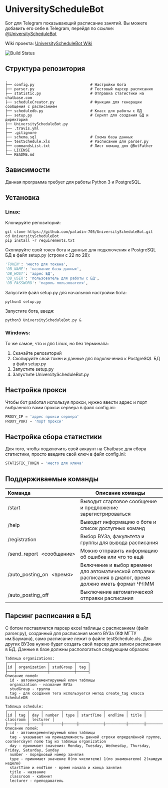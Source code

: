 UniversityScheduleBot
=========================
Бот для Telegram показывающий расписание занятий. Вы можете добавить его себе в Telegram, перейдя по ссылке: [@UniversityScheduleBot](http://telegram.me/UniversityScheduleBot)

Wiki проекта: [UniversityScheduleBot Wiki](https://github.com/paladin-705/UniversityScheduleBot/wiki)

![Build Status](https://travis-ci.org/paladin-705/UniversityScheduleBot.svg?branch=master)

Структура репозитория
------------
    .
    ├── config.py                         # Настройки бота
    ├── parser.py                         # Тестовый парсер расписания
    ├── statistic.py                      # Отправка статистики на chatbase.com
    ├── scheduleCreator.py                # Функции для генерации сообщения с расписанием
    ├── scheduledb.py                     # Класс для работы с БД
    ├── setup.py                          # Скрипт для создания БД и директорий
    ├── UniversityScheduleBot.py 
    ├── .travis.yml
    ├── .gitignore  
    ├── schema.sql                        # Схема базы данных
    ├── testSchedule.xls                  # Расписание для parser.py
    ├── commandsList.txt                  # Лист команд для @BotFather
    ├── LICENSE
    └── README.md

Зависимости
------------
Данная программа требует для работы Python 3 и PostgreSQL.

Установка
------------
### Linux:
Клонируйте репозиторий: 
```shell
git clone https://github.com/paladin-705/UniversityScheduleBot.git
cd UniversityScheduleBot
pip install -r requirements.txt
```
Скопируйте свой токен бота и данные для подключения к PostgreSQL БД в файл setup.py (строки с 22 по 28):
```python
'TOKEN': 'место для токена',
'DB_NAME': 'название базы данных',
'DB_HOST': 'адрес БД',
'DB_USER': 'пользователь для работы с БД',
'DB_PASSWORD': 'пароль пользователя',
```
Запустите файл setup.py для начальной настройки бота:
```shell
python3 setup.py
```
Запустите бота, введя: 
```shell
python3 UniversityScheduleBot.py &
```
### Windows:
То же самое, что и для Linux, но без терминала:
 1. Скачайте репозиторий
 2. Скопируйте свой токен и данные для подключения к PostgreSQL БД в файл setup.py
 3. Запустите setup.py
 4. Запустите UniversityScheduleBot.py

Настройка прокси
------------
Чтобы бот работал используя прокси, нужно ввести адрес и порт выбранного вами прокси сервера в файл config.ini:
```python
PROXY_IP = 'адрес прокси сервера'
PROXY_PORT = 'порт прокси'
```

Настройка сбора статистики
------------
Для того, чтобы подключить свой аккаунт на Сhatbase для сбора статистики, просто введите свой ключ в файл config.ini:
```python
STATISTIC_TOKEN = 'место для ключа'
```

Поддерживаемые команды
------------
|Команда| Описание команды|
:----------------| -------------
|/start|Выводит стартовое сообщение и предложение зарегистрироваться|
|/help|Выводит информацию о боте и список доступных команд|
|/registration|Выбор ВУЗа, факультета и группы для вывода расписания|
|/send_report \<сообщение\>|Можно отправить информацию об ошибке или что то ещё|
|/auto_posting_on \<время\>|Включение и выбор времени для автоматической отправки расписания в диалог, время должно иметь формат ЧЧ:ММ|
|/auto_posting_off|Выключение автоматической отправки расписания|

Парсинг расписания в БД
------------
С ботом поставляется парсер excel таблицы с расписанием (файл parser.py), созданный для расписания моего ВУЗа (КФ МГТУ им.Баумана), само расписание лежит в файле testSchedule.xls. Для других ВУЗов нужно будет создать свой парсер для записи расписания в БД. Данные в базе должны распологаться следующим образом:
```
Таблица organizations:
┌───┬──────────────┬───────────┬─────┐
│id │ organization │ studGroup │ tag │
├───┼──────────────┼───────────┼─────┤
Описание полей:
  id - автоинкрементируемый ключ таблицы
  organization - название ВУЗа
  studGroup - группа
  tag - для создания тега используется метод create_tag класса ScheduleDB

Таблица schedule:
┌───┬─────┬─────┬────────┬──────┬───────────┬─────────┬───────┬───────────┬──────────┐
│id │ tag │ day │ number │ type │ startTime │ endTime │ title │ classroom │ lecturer │
├───┼─────┼─────┼────────┼──────┼───────────┼─────────┼───────┼───────────┼──────────┤
Описание полей:
  id - автоинкрементируемый ключ таблицы
  tag - указывает на принадлежность данной строки определённой группе, соответсвует полю tag из таблицы organization
  day - принимает значения: Monday, Tuesday, Wednesday, Thursday, Friday, Saturday, Sunday
  number - порядковый номер занятия
  type - принимает значение 0(по числителю) 1(по знаменателю) 2(каждую неделю)
  startTime и endTime - время начала и конца занятия
  title - название
  classroom - кабинет
  lecturer - преподаватель
```
